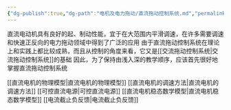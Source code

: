 ```yaml
---
{"dg-publish":true,"dg-path":"电机及电力拖动/直流拖动控制系统.md","permalink":"/电机及电力拖动/直流拖动控制系统/","dgPassFrontmatter":true,"noteIcon":"","created":"2024-04-16T13:01:27.439+08:00","updated":"2024-05-08T22:24:31.843+08:00"}
---
```



直流电动机具有良好的起、制动性能，宜于在大范围内平滑调速，在许多需要调速和快速正反向的电力拖动领域中得到了广泛的应用
由于直流拖动控制系统在理论上和实践上都比较成熟，而且从控制的角度来看，它又是[[交流拖动控制系统\|交流拖动控制系统]]的基础
因此，为了保持由浅入深的教学顺序，应该首先很好地掌握直流拖动控制系统

[[直流电机的物理模型\|直流电机的物理模型]]
[[直流电机的调速方法\|直流电机的调速方法]]
[[可控直流电源\|可控直流电源]]
[[直流电机稳态数学模型\|直流电机稳态数学模型]]
[[电流截止负反馈\|电流截止负反馈]]


